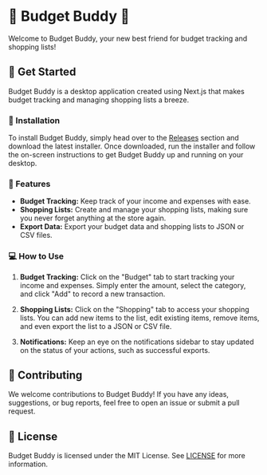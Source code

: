 # 🤑 Budget Buddy 🛒

Welcome to Budget Buddy, your new best friend for budget tracking and shopping lists!

## 🚀 Get Started

Budget Buddy is a desktop application created using Next.js that makes budget tracking and managing shopping lists a breeze.

### 💾 Installation

To install Budget Buddy, simply head over to the [Releases](https://github.com/yourusername/BudgetBuddy/releases) section and download the latest installer. Once downloaded, run the installer and follow the on-screen instructions to get Budget Buddy up and running on your desktop.

### 🌟 Features

- **Budget Tracking:** Keep track of your income and expenses with ease.
- **Shopping Lists:** Create and manage your shopping lists, making sure you never forget anything at the store again.
- **Export Data:** Export your budget data and shopping lists to JSON or CSV files.

### 💻 How to Use

1. **Budget Tracking:** Click on the "Budget" tab to start tracking your income and expenses. Simply enter the amount, select the category, and click "Add" to record a new transaction.

2. **Shopping Lists:** Click on the "Shopping" tab to access your shopping lists. You can add new items to the list, edit existing items, remove items, and even export the list to a JSON or CSV file.

3. **Notifications:** Keep an eye on the notifications sidebar to stay updated on the status of your actions, such as successful exports.

## 💖 Contributing

We welcome contributions to Budget Buddy! If you have any ideas, suggestions, or bug reports, feel free to open an issue or submit a pull request.

## 📜 License

Budget Buddy is licensed under the MIT License. See [LICENSE](https://github.com/yourusername/BudgetBuddy/blob/main/LICENSE) for more information.
